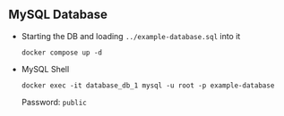 ## MySQL Database

* Starting the DB and loading `../example-database.sql` into it

    `docker compose up -d`

* MySQL Shell

    `docker exec -it database_db_1 mysql -u root -p example-database`

    Password: `public`
